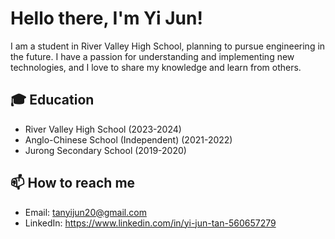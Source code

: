 # Hello there, I'm Yi Jun!

I am a student in River Valley High School, planning to pursue engineering in the future. I have a passion for understanding and implementing new technologies, and I love to share my knowledge and learn from others.

## 🎓 Education

- River Valley High School (2023-2024)
- Anglo-Chinese School (Independent) (2021-2022)
- Jurong Secondary School (2019-2020)

## 📫 How to reach me

- Email: tanyijun20@gmail.com
- LinkedIn: https://www.linkedin.com/in/yi-jun-tan-560657279
